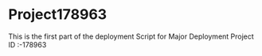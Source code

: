 # Project178963
This is the first part of the deployment Script for Major Deployment Project ID :-178963
